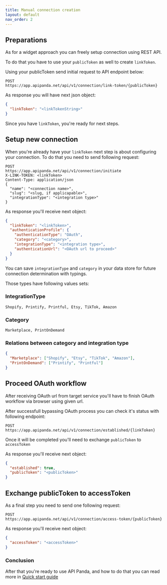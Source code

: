 ```yaml
---
title: Manual connection creation
layout: default
nav_order: 2
---
```


## Preparations

As for a widget approach you can freely setup connection using REST API.

To do that you have to use your `publicToken` as well to create `linkToken`.

Using your publicToken send initial request to API endpoint below:

```shell
POST
https://app.apipanda.net/api/v1/connection/link-token/{publicToken}
```

As response you will have next json object:

```json
{
  "linkToken": "<linkTokenString>"
}
```

Since you have `linkToken`, you're ready for next steps.

## Setup new connection

When you're already have your `linkToken` next step is about configuring your connection.
To do that you need to send following request:

```shell
POST
https://app.apipanda.net/api/v1/connection/initiate
X-LINK-TOKEN: <linkToken>
Content-Type: application/json
{
  "name": "<connection name>",
  "slug": "<slug, if applicapable>",
  "integrationType": "<integration type>"
}
```

As response you'll receive next object:

```json
{
  "linkToken": "<linkToken>",
  "authenticationProfile": {
    "authenticationType": "OAuth",
    "category": "<category>",
    "integrationType": "<integration type>",
    "authenticationUrl": "<OAuth url to proceed>"
  }
}
```

You can save `integrationType` and `category` in your data store for future connection determination with typings.

Those types have following values sets:

### IntegrationType

```
Shopify, Printify, Printful, Etsy, TikTok, Amazon
```

### Category

```
Marketplace, PrintOnDemand
```

### Relations between category and integration type

```json
{
  "Marketplace": ["Shopify", "Etsy", "TikTok", "Amazon"],
  "PrintOnDemand": ["Printify", "Printful"]
}
```


## Proceed OAuth workflow

After receiving OAuth url from target service you'll have to finish OAuth workflow via browser using given url.

After successfull bypassing OAuth process you can check it's status with following endpoint:
```shell
POST
https://app.apipanda.net/api/v1/connection/established/{linkToken}
```

Once it will be completed you'll need to exchange `publicToken` to `accessToken`

As response you'll receive next object:

```json
{
  "established": true,
  "publicToken": "<publicToken>"
}
```

## Exchange publicToken to accessToken

As a final step you need to send one following request:

```shell
POST
https://app.apipanda.net/api/v1/connection/access-token/{publicToken}
```

As response you'll receive next object:
```json
{
  "accessToken": "<accessToken>"
}
```

### Conclusion

After that you're ready to use API Panda, and how to do that you can read more in [Quick start guide](quick-start#step-5-make-a-call-api-panda)